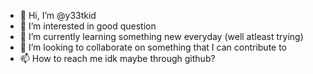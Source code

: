 - 👋 Hi, I’m @y33tkid
- 👀 I’m interested in good question
- 🌱 I’m currently learning something new everyday (well atleast trying)
- 💞️ I’m looking to collaborate on something that I can contribute to 
- 📫 How to reach me idk maybe through github?

<!---
y33tkid/y33tkid is a ✨ special ✨ repository because its `README.md` (this file) appears on your GitHub profile.
You can click the Preview link to take a look at your changes.
--->

